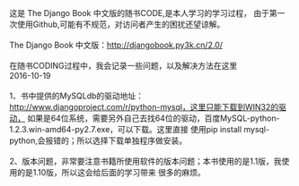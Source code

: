 这是 The Django Book 中文版的随书CODE,是本人学习的学习过程，
由于第一次使用Github,可能有不规范，对访问者产生的困扰还望谅解。<br>
<br>
The Django Book 中文版：http://djangobook.py3k.cn/2.0/<br>
<br>
在随书CODING过程中，我会记录一些问题，以及解决方法在这里<br>
2016-10-19<br>
<br>
1、书中提供的MySQLdb的驱动地址：http://www.djangoproject.com/r/python-mysql，这里只能下载到WIN32的驱动，
如果是64位系统，需要另外自己去找64位的驱动，百度MySQL-python-1.2.3.win-amd64-py2.7.exe，可以下载。这里直接
使用pip install mysql-python,会报错的；所以选择下载单独程序做安装。<br>
<br>
2、版本问题，非常要注意书籍所使用软件的版本问题；本书使用的是1.1版，我使用的是1.10版，所以这会给后面的学习带来
很多的麻烦。<br>
<br>